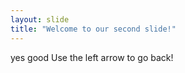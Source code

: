 ```yaml
---
layout: slide
title: "Welcome to our second slide!"
---
```

yes good
Use the left arrow to go back!

